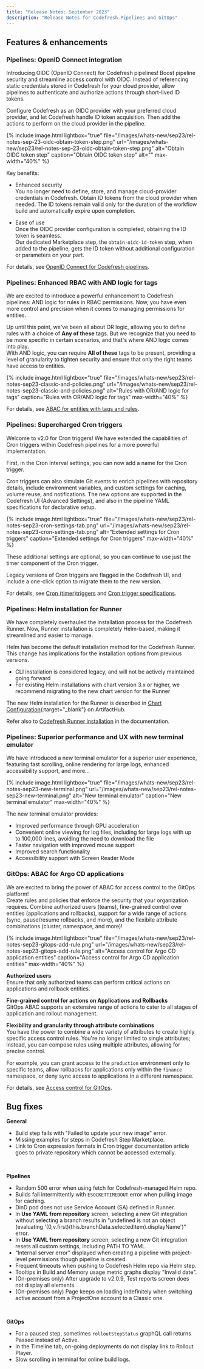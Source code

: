 ```yaml
---
title: "Release Notes: September 2023"
description: "Release Notes for Codefresh Pipelines and GitOps"
---
```


## Features & enhancements

### Pipelines: OpenID Connect integration
Introducing OIDC (OpenID Connect) for Codefresh pipelines! Boost pipeline security and streamline access control with OIDC. Instead of referencing static credentials stored in Codefresh for your cloud provider, allow pipelines to authenticate and authorize actions through short-lived ID tokens. 

Configure Codefresh as an OIDC provider with your preferred cloud provider, and let Codefresh handle ID token acquisition. Then add the actions to perform on the cloud provider in the pipeline.

{% include 
image.html 
lightbox="true" 
file="/images/whats-new/sep23/rel-notes-sep-23-oidc-obtain-token-step.png" 
url="/images/whats-new/sep23/rel-notes-sep-23-oidc-obtain-token-step.png" 
alt="Obtain OIDC token step" 
caption="Obtain OIDC token step" 
alt="" 
max-width="40%" 
%}

Key benefits:
* Enhanced security  
  You no longer need to define, store, and manage cloud-provider credentials in Codefresh. 
  Obtain ID tokens from the cloud provider when needed. The ID tokens remain valid only for the duration of the workflow build and automatically expire upon completion.

* Ease of use  
  Once the OIDC provider configuration is completed, obtaining the ID token is seamless.  
  Our dedicated Marketplace step, the `obtain-oidc-id-token` step, when added to the pipeline, gets the ID token without additional configuration or parameters on your part.

For details, see [OpenID Connect for Codefresh pipelines]({{site.baseurl}}/docs/integrations/oidc-pipelines/).

### Pipelines: Enhanced RBAC with AND logic for tags

We are excited to introduce a powerful enhancement to Codefresh pipelines: AND logic for rules in RBAC permissions. Now, you have even more control and precision when it comes to managing permissions for entities.

Up until this point, we've been all about OR logic, allowing you to define rules with a choice of **Any of these** tags. But we recognize that you need to be more specific in certain scenarios, and that's where AND logic comes into play.  
With AND logic, you can require **All of these** tags to be present, providing a level of granularity to tighten security and ensure that only the right teams have access to entities.

{% include 
image.html 
lightbox="true" 
file="/images/whats-new/sep23/rel-notes-sep23-classic-and-policies.png" 
url="/images/whats-new/sep23/rel-notes-sep23-classic-and-policies.png" 
alt="Rules with OR/AND logic for tags" 
caption="Rules with OR/AND logic for tags" 
max-width="40%" 
%}

For details, see [ABAC for entities with tags and rules]({{site.baseurl}}/docs/administration/account-user-management/access-control/#abac-for-entities-with-tags-and-rules).


### Pipelines: Supercharged Cron triggers

Welcome to v2.0 for Cron triggers! We have extended the capabilities of Cron triggers within Codefresh pipelines for a more powerful implementation.  

First, in the Cron Interval settings, you can now add a name for the Cron trigger. 


Cron triggers can also simulate Git events to enrich pipelines with repository details, include environment variables, and custom settings for caching, volume reuse, and notifications. The new options are supported in the Codefresh UI (Advanced Settings), and also in the pipeline YAML specifications for declarative setup. 



{% include 
image.html 
lightbox="true" 
file="/images/whats-new/sep23/rel-notes-sep23-cron-settings-tab.png" 
url="/images/whats-new/sep23/rel-notes-sep23-cron-settings-tab.png" 
alt="Extended settings for Cron triggers" 
caption="Extended settings for Cron triggers" 
max-width="40%" 
%}

These additional settings are optional, so you can continue to use just the timer component of the Cron trigger.

Legacy versions of Cron triggers are flagged in the Codefresh UI, and include a one-click option to migrate them to the new version.

For details, see [Cron (timer)triggers]({{site.baseurl}}/docs/pipelines/triggers/cron-triggers/) and [Cron trigger specifications]({{site.baseurl}}/docs/integrations/codefresh-api/#cron-triggers).

### Pipelines: Helm installation for Runner
We have completely overhauled the installation process for the Codefresh Runner. Now, Runner installation is completely Helm-based, making it streamlined and easier to manage.  

Helm has become the default installation method for the Codefresh Runner. This change has implications for the installation options from previous versions. 
* CLI installation is considered legacy, and will not be actively maintained going forward
* For existing Helm installations with chart version 3.x or higher, we recommend migrating to the new chart version for the Runner

The new Helm installation for the Runner is described in [Chart Configuration](https://artifacthub.io/packages/helm/codefresh-runner/cf-runtime#chart-configuration){:target="\_blank"} on ArtifactHub.

Refer also to [Codefresh Runner installation]({{site.baseurl}}/docs/installation/runner/install-codefresh-runner/) in the documentation.



### Pipelines: Superior performance and UX with new terminal emulator
We have introduced a new terminal emulator for a superior user experience, featuring fast scrolling, online rendering for large logs, enhanced accessibility support, and more...

{% include 
image.html 
lightbox="true" 
file="/images/whats-new/sep23/rel-notes-sep23-new-terminal.png" 
url="/images/whats-new/sep23/rel-notes-sep23-new-terminal.png" 
alt="New terminal emulator" 
caption="New terminal emulator" 
max-width="40%" 
%}

The new terminal emulator provides: 
* Improved performance through GPU acceleration
* Convenient online viewing for log files, including for large logs with up to 100,000 lines, avoiding the need to download the file
* Faster navigation with improved mouse support
* Improved search functionality
* Accessibility support with Screen Reader Mode



### GitOps: ABAC for Argo CD applications
We are excited to bring the power of ABAC for access control to the GitOps platform!  
Create rules and policies that enforce the security that your organization requires. Combine authorized users (teams), fine-grained control over entities (applications and rollbacks), support for a wide range of actions (sync, pause/resume rollbacks, and more), and the flexibile attribute combinations (cluster, namespace, and more)!

 {% include 
image.html 
lightbox="true" 
file="/images/whats-new/sep23/rel-notes-sep23-gitops-add-rule.png" 
url="/images/whats-new/sep23/rel-notes-sep23-gitops-add-rule.png" 
alt="Access control for Argo CD application entities" 
caption="Access control for Argo CD application entities" 
max-width="40%" 
%}

**Authorized users**  
Ensure that only authorized teams can perform critical actions on applications and rollback entities.

**Fine-grained control for actions on Applications and Rollbacks**  
GitOps ABAC supports an extensive range of actions to cater to all stages of application and rollout management. 

**Flexibility and granularity through attribute combinations**  
You have the power to combine a wide variety of attributes to create highly specific access control rules. You're no longer limited to single attributes; instead, you can compose rules using multiple attributes, allowing for precise control. 

For example, you can grant access to the `production` environment only to specific teams, allow rollbacks for applications only within the `finance` namespace, or deny sync access to applications in a different namespace.

For details, see [Access control for GitOps]({{site.baseurl}}/docs/administration/account-user-management/gitops-abac/).



## Bug fixes

**General**  
* Build step fails with "Failed to update your new image" error.
* Missing examples for steps in Codefresh Step Marketplace.
* Link to Cron expression formats in Cron trigger documentation article goes to private repository which cannot be accessed externally.

<br>

**Pipelines**  
* Random 500 error when using fetch for Codefresh-managed Helm repo.
* Builds fail intermittently with `ESOCKETTIMEDOUT` error when pulling image for caching.
* DinD pod does not use Service Account (SA) defined in Runner.
* In **Use YAML from repository** screen, selecting a new Git integration without selecting a branch results in "undefined is not an object (evaluating '(0,v.first)(this.branchData.selectedItem).displayName')" error. 
* In **Use YAML from repository** screen, selecting a new Git integration resets all custom settings, including PATH TO YAML.
* “Internal server error” displayed when creating a pipeline with project-level permissions though pipeline is created.
* Frequent timeouts when pushing to Codefresh Helm repo via Helm step. 
* Tooltips in Build and Memory usage metric graphs display "Invalid date".
* (On-premises only) After upgrade to v2.0.9, Test reports screen does not display all elements.
* (On-premises only) Page keeps on loading indefinitely when switching active account from a ProjectOne account to a Classic one.


<br>


**GitOps**  
* For a paused step, sometimes `rolloutStepStatus` graphQL call returns Passed instead of Active.
* In the Timeline tab, on-going deployments do not display link to Rollout Player. 
* Slow scrolling in terminal for online build logs.
